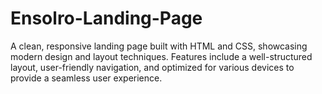 # Ensolro-Landing-Page
 A clean, responsive landing page built with HTML and CSS, showcasing modern design and layout techniques. Features include a well-structured layout, user-friendly navigation, and optimized for various devices to provide a seamless user experience.
